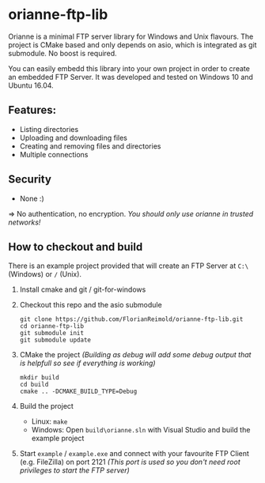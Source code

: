 # orianne-ftp-lib
Orianne is a minimal FTP server library for Windows and Unix flavours. The project is CMake based and only depends on asio, which is integrated as git submodule. No boost is required.

You can easily embedd this library into your own project in order to create an embedded FTP Server. It was developed and tested on Windows 10 and Ubuntu 16.04.

## Features:
- Listing directories
- Uploading and downloading files
- Creating and removing files and directories
- Multiple connections

## Security
- None :)

=> No authentication, no encryption.
*You should only use orianne in trusted networks!*

## How to checkout and build
There is an example project provided that will create an FTP Server at `C:\` (Windows) or `/` (Unix).

1. Install cmake and git / git-for-windows
	
2. Checkout this repo and the asio submodule
	```console
	git clone https://github.com/FlorianReimold/orianne-ftp-lib.git
	cd orianne-ftp-lib
	git submodule init
	git submodule update
	```
	
3. CMake the project *(Building as debug will add some debug output that is helpfull so see if everything is working)*
	```console
	mkdir build
	cd build
	cmake .. -DCMAKE_BUILD_TYPE=Debug
	```

4. Build the project
	- Linux: `make`
	- Windows: Open `build\orianne.sln` with Visual Studio and build the example project

5. Start `example` / `example.exe` and connect with your favourite FTP Client (e.g. FileZilla) on port 2121 *(This port is used so you don't need root privileges to start the FTP server)*

